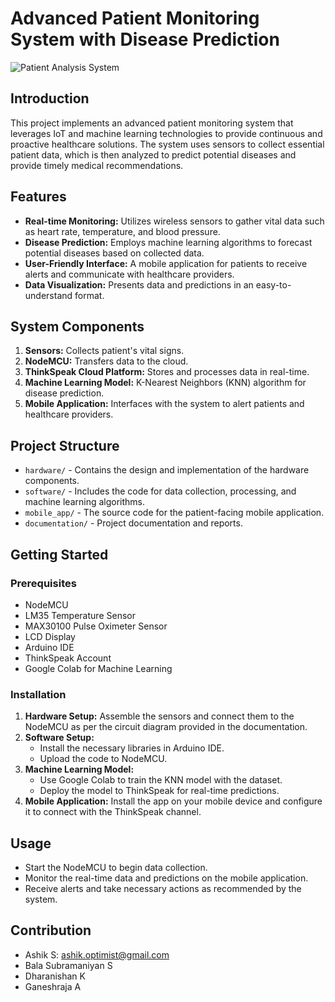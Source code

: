 # Advanced Patient Monitoring System with Disease Prediction

![Patient Analysis System](https://github.com/Ashiksenthil/Automatic-Disease-Prediction-and-Patient-Monitoring-System./assets/119279236/f0a1d2b6-332d-44a3-95e6-5477324d68d1)

## Introduction

This project implements an advanced patient monitoring system that leverages IoT and machine learning technologies to provide continuous and proactive healthcare solutions. The system uses sensors to collect essential patient data, which is then analyzed to predict potential diseases and provide timely medical recommendations.

## Features

- **Real-time Monitoring:** Utilizes wireless sensors to gather vital data such as heart rate, temperature, and blood pressure.
- **Disease Prediction:** Employs machine learning algorithms to forecast potential diseases based on collected data.
- **User-Friendly Interface:** A mobile application for patients to receive alerts and communicate with healthcare providers.
- **Data Visualization:** Presents data and predictions in an easy-to-understand format.

## System Components

1. **Sensors:** Collects patient's vital signs.
2. **NodeMCU:** Transfers data to the cloud.
3. **ThinkSpeak Cloud Platform:** Stores and processes data in real-time.
4. **Machine Learning Model:** K-Nearest Neighbors (KNN) algorithm for disease prediction.
5. **Mobile Application:** Interfaces with the system to alert patients and healthcare providers.

## Project Structure

- `hardware/` - Contains the design and implementation of the hardware components.
- `software/` - Includes the code for data collection, processing, and machine learning algorithms.
- `mobile_app/` - The source code for the patient-facing mobile application.
- `documentation/` - Project documentation and reports.

## Getting Started

### Prerequisites

- NodeMCU
- LM35 Temperature Sensor
- MAX30100 Pulse Oximeter Sensor
- LCD Display
- Arduino IDE
- ThinkSpeak Account
- Google Colab for Machine Learning

### Installation

1. **Hardware Setup:** Assemble the sensors and connect them to the NodeMCU as per the circuit diagram provided in the documentation.
2. **Software Setup:** 
   - Install the necessary libraries in Arduino IDE.
   - Upload the code to NodeMCU.
3. **Machine Learning Model:**
   - Use Google Colab to train the KNN model with the dataset.
   - Deploy the model to ThinkSpeak for real-time predictions.
4. **Mobile Application:** Install the app on your mobile device and configure it to connect with the ThinkSpeak channel.

## Usage

- Start the NodeMCU to begin data collection.
- Monitor the real-time data and predictions on the mobile application.
- Receive alerts and take necessary actions as recommended by the system.

## Contribution
- Ashik S: [ashik.optimist@gmail.com](mailto:ashik.optimist@gmail.com)
- Bala Subramaniyan S
- Dharanishan K
- Ganeshraja A

